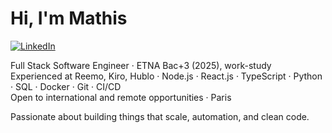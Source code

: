 # Hi, I'm Mathis

[![LinkedIn](https://img.shields.io/badge/-LinkedIn-blue?logo=linkedin&logoColor=white&style=flat-square)](https://linkedin.com/in/matcharr)

Full Stack Software Engineer · ETNA Bac+3 (2025), work-study  
Experienced at Reemo, Kiro, Hublo · Node.js · React.js · TypeScript · Python · SQL · Docker · Git · CI/CD  
Open to international and remote opportunities · Paris

Passionate about building things that scale, automation, and clean code.
